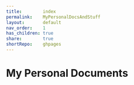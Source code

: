 ```yaml
---
title:        index  
permalink:    MyPersonalDocsAndStuff  
layout:       default  
nav_order:    1  
has_children: true  
share:        true  
shortRepo:    ghpages  
---
```

  
# My Personal Documents